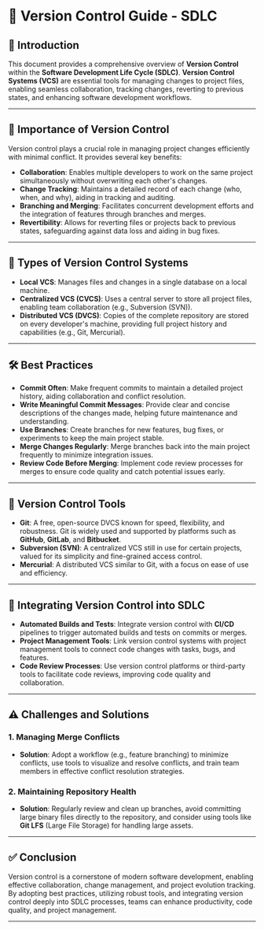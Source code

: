 # 🌱 Version Control Guide - SDLC

## 📝 Introduction

This document provides a comprehensive overview of **Version Control** within the **Software Development Life Cycle (SDLC)**. **Version Control Systems (VCS)** are essential tools for managing changes to project files, enabling seamless collaboration, tracking changes, reverting to previous states, and enhancing software development workflows.

---

## 🔑 Importance of Version Control

Version control plays a crucial role in managing project changes efficiently with minimal conflict. It provides several key benefits:

- **Collaboration**: Enables multiple developers to work on the same project simultaneously without overwriting each other's changes.
- **Change Tracking**: Maintains a detailed record of each change (who, when, and why), aiding in tracking and auditing.
- **Branching and Merging**: Facilitates concurrent development efforts and the integration of features through branches and merges.
- **Revertibility**: Allows for reverting files or projects back to previous states, safeguarding against data loss and aiding in bug fixes.

---

## 🧩 Types of Version Control Systems

- **Local VCS**: Manages files and changes in a single database on a local machine.
- **Centralized VCS (CVCS)**: Uses a central server to store all project files, enabling team collaboration (e.g., Subversion (SVN)).
- **Distributed VCS (DVCS)**: Copies of the complete repository are stored on every developer's machine, providing full project history and capabilities (e.g., Git, Mercurial).

---

## 🛠️ Best Practices

- **Commit Often**: Make frequent commits to maintain a detailed project history, aiding collaboration and conflict resolution.
- **Write Meaningful Commit Messages**: Provide clear and concise descriptions of the changes made, helping future maintenance and understanding.
- **Use Branches**: Create branches for new features, bug fixes, or experiments to keep the main project stable.
- **Merge Changes Regularly**: Merge branches back into the main project frequently to minimize integration issues.
- **Review Code Before Merging**: Implement code review processes for merges to ensure code quality and catch potential issues early.

---

## 🧰 Version Control Tools

- **Git**: A free, open-source DVCS known for speed, flexibility, and robustness. Git is widely used and supported by platforms such as **GitHub**, **GitLab**, and **Bitbucket**.
- **Subversion (SVN)**: A centralized VCS still in use for certain projects, valued for its simplicity and fine-grained access control.
- **Mercurial**: A distributed VCS similar to Git, with a focus on ease of use and efficiency.

---

## 🔌 Integrating Version Control into SDLC

- **Automated Builds and Tests**: Integrate version control with **CI/CD** pipelines to trigger automated builds and tests on commits or merges.
- **Project Management Tools**: Link version control systems with project management tools to connect code changes with tasks, bugs, and features.
- **Code Review Processes**: Use version control platforms or third-party tools to facilitate code reviews, improving code quality and collaboration.

---

## ⚠️ Challenges and Solutions

### **1. Managing Merge Conflicts**

- **Solution**: Adopt a workflow (e.g., feature branching) to minimize conflicts, use tools to visualize and resolve conflicts, and train team members in effective conflict resolution strategies.

### **2. Maintaining Repository Health**

- **Solution**: Regularly review and clean up branches, avoid committing large binary files directly to the repository, and consider using tools like **Git LFS** (Large File Storage) for handling large assets.

---

## ✅ Conclusion

Version control is a cornerstone of modern software development, enabling effective collaboration, change management, and project evolution tracking. By adopting best practices, utilizing robust tools, and integrating version control deeply into SDLC processes, teams can enhance productivity, code quality, and project management.

---